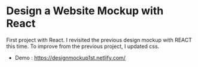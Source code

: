 # Design a Website Mockup with React

First project with React.
I revisited the previous design mockup with REACT this time.
To improve from the previous project, I updated css.

- Demo : https://designmockup1st.netlify.com/
